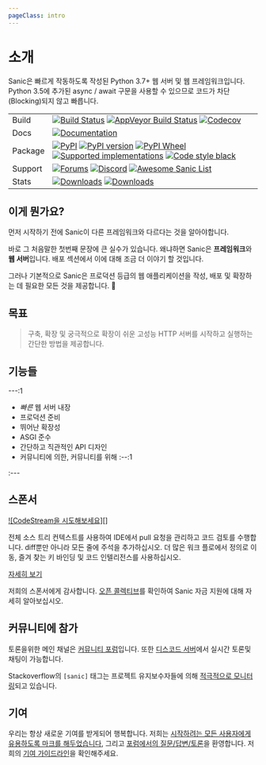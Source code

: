```yaml
---
pageClass: intro
---
```


# 소개

Sanic은 빠르게 작동하도록 작성된 Python 3.7+ 웹 서버 및 웹 프레임워크입니다. Python 3.5에 추가된 async / await 구문을 사용할 수 있으므로 코드가 차단(Blocking)되지 않고 빠릅니다.

|         |                                                                                                                         |
| ------- | ----------------------------------------------------------------------------------------------------------------------- |
| Build   | [![Build Status][]][1] [![AppVeyor Build Status][]][2] [![Codecov]][3]                                                  |
| Docs    | [![Documentation]][4]                                                                                                   |
| Package | [![PyPI][]][5] [![PyPI version][]][5] [![PyPI Wheel][]][6] [![Supported implementations][]][6] [![Code style black]][7] |
| Support | [![Forums][]][8] [![Discord][]][9] [![Awesome Sanic List]][10]                                                          |
| Stats   | [![Downloads][]][11] [![Downloads][12]][11]                                                                             |

## 이게 뭔가요?

먼저 시작하기 전에 Sanic이 다른 프레임워크와 다르다는 것을 알아야합니다.

바로 그 처음말한 첫번째 문장에 큰 실수가 있습니다. 왜냐하면 Sanic은 **프레임워크**와 **웹 서버**입니다. 배포 섹션에서 이에 대해 조금 더 이야기 할 것입니다.

그러나 기본적으로 Sanic은 프로덕션 등급의 웹 애플리케이션을 작성, 배포 및 확장하는 데 필요한 모든 것을 제공합니다. :rocket:

## 목표

> 구축, 확장 및 궁극적으로 확장이 쉬운 고성능 HTTP 서버를 시작하고 실행하는 간단한 방법을 제공합니다.

## 기능들

---:1

- _빠른_ 웹 서버 내장
- 프로덕션 준비
- 뛰어난 확장성
- ASGI 준수
- 간단하고 직관적인 API 디자인
- 커뮤니티에 의한, 커뮤니티를 위해
:--:1

:---

## 스폰서

[![CodeStream을 시도해보세요][]][99]

전체 소스 트리 컨텍스트를 사용하여 IDE에서 pull 요청을 관리하고 코드 검토를 수행합니다. diff뿐만 아니라 모든 줄에 주석을 추가하십시오. 더 많은 워크 플로에서 정의로 이동, 즐겨 찾는 키 바인딩 및 코드 인텔리전스를 사용하십시오.

[자세히 보기](https://codestream.com/?utm_source=github&amp;utm_campaign=sanicorg&amp;utm_medium=banner)

저희의 스폰서에게 감사합니다. [오픈 콜렉티브](https://opencollective.com/sanic-org)를 확인하여 Sanic 자금 지원에 대해 자세히 알아보십시오.

## 커뮤니티에 참가

토론을위한 메인 채널은 [커뮤니티 포럼](https://community.sanicframework.org/)입니다. 또한 [디스코드 서버](https://discord.gg/FARQzAEMAA)에서 실시간 토론및 채팅이 가능합니다.

Stackoverflow의 `[sanic]` 태그는 프로젝트 유지보수자들에 의해 [적극적으로 모니터링](https://stackoverflow.com/questions/tagged/sanic)되고 있습니다.

## 기여

우리는 항상 새로운 기여를 받게되어 행복합니다. 저희는 [시작하려는 모든 사용자에게 유용하도록 마크를 해두었습니다](https://github.com/sanic-org/sanic/issues?q=is%3Aopen+is%3Aissue+label%3Abeginner), 그리고 [포럼에서의 질문/답변/토론](https://community.sanicframework.org/)을 환영합니다. 저희의 [기여 가이드라인](https://github.com/sanic-org/sanic/blob/master/CONTRIBUTING.rst)을 확인해주세요.

[Build Status]: https://travis-ci.com/sanic-org/sanic.svg?branch=master
[1]: https://travis-ci.com/sanic-org/sanic
[AppVeyor Build Status]: https://ci.appveyor.com/api/projects/status/d8pt3ids0ynexi8c/branch/master?svg=true
[2]: https://ci.appveyor.com/project/sanic-org/sanic
[Codecov]: https://codecov.io/gh/sanic-org/sanic/branch/master/graph/badge.svg
[3]: https://codecov.io/gh/sanic-org/sanic
[Documentation]: https://readthedocs.org/projects/sanic/badge/?version=latest
[4]: http://sanic.readthedocs.io/en/latest/?badge=latest
[PyPI]: https://img.shields.io/pypi/v/sanic.svg
[5]: https://pypi.python.org/pypi/sanic/
[PyPI version]: https://img.shields.io/pypi/pyversions/sanic.svg
[PyPI Wheel]: https://img.shields.io/pypi/wheel/sanic.svg
[6]: https://pypi.python.org/pypi/sanic
[Supported implementations]: https://img.shields.io/pypi/implementation/sanic.svg
[Code style black]: https://img.shields.io/badge/code%20style-black-000000.svg
[7]: https://github.com/ambv/black
[Forums]: https://img.shields.io/badge/forums-community-ff0068.svg
[8]: https://community.sanicframework.org/
[Discord]: https://img.shields.io/discord/812221182594121728?logo=discord
[9]: https://discord.gg/FARQzAEMAA
[Awesome Sanic List]: https://cdn.rawgit.com/sindresorhus/awesome/d7305f38d29fed78fa85652e3a63e154dd8e8829/media/badge.svg
[10]: https://github.com/mekicha/awesome-sanic
[Downloads]: https://pepy.tech/badge/sanic/month
[11]: https://pepy.tech/project/sanic
[12]: https://pepy.tech/badge/sanic/week
[Try CodeStream]: https://alt-images.codestream.com/codestream_logo_sanicorg.png
[99]: https://codestream.com/?utm_source=github&amp;utm_campaign=sanicorg&amp;utm_medium=banner
